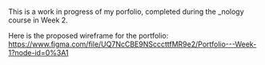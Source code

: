 This is a work in progress of my porfolio, completed during the \_nology
course in Week 2.

Here is the proposed wireframe for the portfolio:
https://www.figma.com/file/UQ7NcCBE9NScccttfMR9e2/Portfolio---Week-1?node-id=0%3A1
